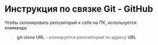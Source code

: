# Инструкция по связке Git - GitHub

Чтобы склонировать репозиторий к себе на ПК, используется комманда:
>**git clone URL** - клонируется репозиторий по адресу **URL**